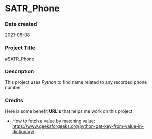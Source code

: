 # SATR_Phone
### Date created
2021-08-08

### Project Title
#SATR_Phone

### Description
This project uses _Python_ to find name related to any recorded phone number


### Credits
Here is some benefit **URL's** that helps me work on this project:

* How to fetch a value by matching value:
https://www.geeksforgeeks.org/python-get-key-from-value-in-dictionary/
